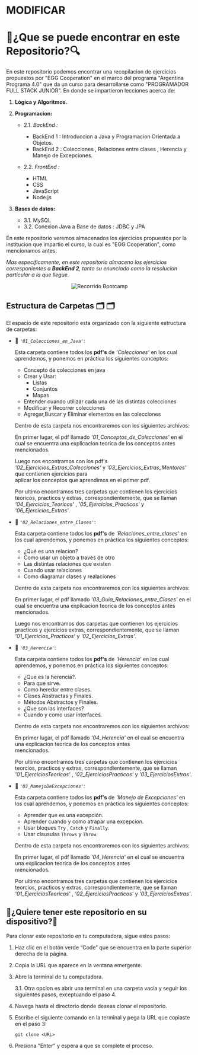 # MODIFICAR

# 🔎¿Que se puede encontrar en este Repositorio?🔍

En este repositorio podemos encontrar una recopilacion de ejercicios propuestos por "EGG Cooperation" en el marco del programa "Argentina Programa 4.0" que  da un curso para desarrollarse como "PROGRAMADOR FULL STACK JUNIOR". En donde se impartieron lecciones acerca de:

1. **Lógica y Algoritmos.** 

2. **Programacion:**
   + 2.1. *BackEnd :*
        + BackEnd 1 : Introduccion a Java y Programacion Orientada a Objetos.
        + BackEnd 2 : Colecciones , Relaciones entre clases , Herencia y Manejo de Excepciones.
       
   + 2.2. *FrontEnd :*
        + HTML
        + CSS
        + JavaScript
        + Node.js
      
3. **Bases de datos:**
    + 3.1. MySQL
    + 3.2. Conexion Java a Base de datos : JDBC y JPA

En este repositorio veremos almacenados los ejercicios propuestos por la institucion que impartio el curso, la cual es "EGG Cooperation", como mencionamos antes.

*Mas especificamente, en este repositorio almaceno los ejercicios corresponientes a **BackEnd 2**, tanto su enunciado como la resolucion particular a la que llegue.*

<p align="center">
  <img src="https://i.postimg.cc/BnnPs8j1/Argentina-Programa-4-0-Back-End2.png" alt = "Recorrido Bootcamp" />
</p>

## Estructura de Carpetas 🗂 🗂

El espacio de este repositorio esta organizado con la siguiente estructura de carpetas:

+ 📂 *`'01_Colecciones_en_Java'`*:
    
    Esta carpeta contiene todos los **pdf's** de *'Colecciones'* en los cual aprendemos, y ponemos en práctica los siguientes conceptos:

    + Concepto de colecciones en java
    + Crear y Usar:
      - Listas
      - Conjuntos
      - Mapas
    + Entender cuando utilizar cada una de las distintas colecciones
    + Modificar y Recorrer colecciones
    + Agregar,Buscar y Eliminar elementos en las colecciones

    Dentro de esta carpeta nos encontraremos con los siguientes archivos:
    
    En primer lugar, el pdf llamado *'01_Conceptos_de_Colecciones'* en el cual se encuentra una explicacion teorica de los conceptos antes          
    mencionados.
    
    Luego nos encontramos con los pdf's *'02_Ejercicios_Extras_Colecciones'* y *'03_Ejercicios_Extras_Mentores'* que contienen ejercicios para    
    aplicar los conceptos que aprendimos en el primer pdf.

    Por ultimo encontramos tres carpetas que contienen los ejercicios teoricos, practicos y extras, correspondientemente, que se llaman       *'04_Ejercicios_Teoricos'* , *'05_Ejercicios_Practicos'* y *'06_Ejercicios_Extras'*.

+ 📂 *`'02_Relaciones_entre_Clases'`*: 

    Esta carpeta contiene todos los **pdf's** de *'Relaciones_entre_clases'* en los cual aprendemos, y ponemos en práctica los siguientes conceptos:

    + ¿Qué es una relacion?
    + Como usar un objeto a traves de otro
    + Las distintas relaciones que existen
    + Cuando usar relaciones
    + Como diagramar clases y realaciones

    Dentro de esta carpeta nos encontraremos con los siguientes archivos:
    
    En primer lugar, el pdf llamado *'03_Guia_Relaciones_entre_Clases'* en el cual se encuentra una explicacion teorica de los conceptos antes       
    mencionados.

    Luego nos encontramos dos carpetas que contienen los ejercicios practicos y ejercicios extras, correspondientemente, que se llaman 
    *'01_Ejercicios_Practicos'* y *'02_Ejercicios_Extras'*.

+ 📂 *`'03_Herencia'`*: 

    Esta carpeta contiene todos los **pdf's** de *'Herencia'* en los cual aprendemos, y ponemos en práctica los siguientes conceptos:

    + ¿Que es la herencia?.
    + Para que sirve.
    + Como heredar entre clases.
    + Clases Abstractas y Finales.
    + Métodos Abstractos y Finales.
    + ¿Que son las interfaces?
    + Cuando y como usar interfaces.

    Dentro de esta carpeta nos encontraremos con los siguientes archivos:
    
    En primer lugar, el pdf llamado *'04_Herencia'* en el cual se encuentra una explicacion teorica de los conceptos antes    
    mencionados.

    Por ultimo encontramos tres carpetas que contienen los ejercicios teorcios, practicos y extras, correspondientemente, que se llaman 
    *'01_EjerciciosTeoricos'* , *'02_EjerciciosPracticos'* y *'03_EjerciciosExtras'*.

+ 📂 *`'03_ManejoDeExcepciones'`*: 

    Esta carpeta contiene todos los **pdf's** de *'Manejo de Excepciones'* en los cual aprendemos, y ponemos en práctica los siguientes conceptos:

    + Aprender que es una excepción.
    + Aprender cuando y como atrapar una excepcion.
    + Usar bloques `Try` , `Catch` y `Finally`.
    + Usar clausulas `Throws` y `Throw`.

    Dentro de esta carpeta nos encontraremos con los siguientes archivos:
    
    En primer lugar, el pdf llamado *'04_Herencia'* en el cual se encuentra una explicacion teorica de los conceptos antes    
    mencionados.

    Por ultimo encontramos tres carpetas que contienen los ejercicios teorcios, practicos y extras, correspondientemente, que se llaman 
    *'01_EjerciciosTeoricos'* , *'02_EjerciciosPracticos'* y *'03_EjerciciosExtras'*.

## 📝¿Quiere tener este repositorio en su dispositivo?📝

Para clonar este repositorio en tu computadora, sigue estos pasos:

1. Haz clic en el botón verde “Code” que se encuentra en la parte superior derecha de la página.

2. Copia la URL que aparece en la ventana emergente.

3. Abre la terminal de tu computadora.
    
    3.1. Otra opcion es abrir una terminal en una carpeta vacia y  seguir los siguientes pasos, exceptuando el paso 4.

4. Navega hasta el directorio donde deseas clonar el repositorio.

5. Escribe el siguiente comando en la terminal y pega la URL que copiaste en el paso 3:

    `git clone <URL>`

6. Presiona "Enter" y espera a que se complete el proceso.
